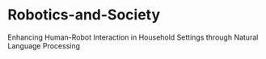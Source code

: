 # Robotics-and-Society
Enhancing Human-Robot Interaction in Household Settings through Natural Language Processing
